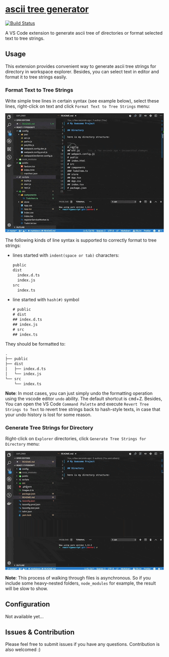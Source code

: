# [ascii tree generator](https://marketplace.visualstudio.com/items?itemName=aprilandjan.ascii-tree-generator)

[![Build Status](https://dev.azure.com/merlinye/ascii-tree-generator/_apis/build/status/aprilandjan.ascii-tree-generator?branchName=master)](https://dev.azure.com/merlinye/ascii-tree-generator/_build/latest?definitionId=1?branchName=master)

A VS Code extension to generate ascii tree of directories or format selected text to tree strings.

## Usage

This extension provides convenient way to generate ascii tree strings for directory in workspace explorer. Besides, you can select text in editor and format it to tree strings easily.

### Format Text to Tree Strings

Write simple tree lines in certain syntax (see example below), select these lines, right-click on text and click `Format Text to Tree Strings` menu:

![Format Text to Tree Strings](./images/text.gif)

The following kinds of line syntax is supported to correctly format to tree strings:

- lines started with `indent(space or tab)` characters:

  ```
  public
  dist
    index.d.ts
    index.js
  src
    index.ts
  ```

- line started with `hash(#)` symbol

  ```
  # public
  # dist
  ## index.d.ts
  ## index.js
  # src
  ## index.ts
  ```

They should be formatted to:

```
.
├── public
├── dist
│   ├── index.d.ts
│   └── index.js
└── src
    └── index.ts
```

**Note**: In most cases, you can just simply undo the formatting operation using the vscode editor `undo` ability. The default shortcut is <kbd>cmd</kbd>+<kbd>Z</kbd>. Besides,
You can open the VS Code `Command Palette` and execute `Revert Tree Strings to Text` to revert tree strings back to hash-style texts, in case that your undo history is lost for some reason.

### Generate Tree Strings for Directory

Right-click on `Explorer` directories, click `Generate Tree Strings for Directory` menu:

![Generate Tree Strings for Directory](./images/directory.gif)

**Note**: This process of walking through files is asynchronous. So if you include some heavy-nested folders, `node_modules` for example, the result will be slow to show.

## Configuration

Not available yet...

## Issues & Contribution

Please feel free to submit issues if you have any questions. Contribution is also welcomed :)
